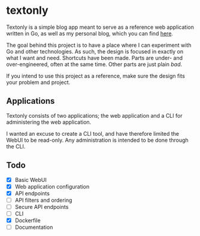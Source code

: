 # textonly

Textonly is a simple blog app meant to serve as a reference web application written in Go, as well as my personal blog, which you can find [here](https://islandwind.me/).

The goal behind this project is to have a place where I can experiment with Go and other technologies. As such, the design is focused in exactly on what I want and need. Shortcuts have been made. Parts are under- and over-engineered, often at the same time. Other parts are just plain *bad*.

If you intend to use this project as a reference, make sure the design fits your problem and project.

## Applications

Textonly consists of two applications; the web application and a CLI for administering the web application.

I wanted an excuse to create a CLI tool, and have therefore limited the WebUI to be read-only. Any administration is intended to be done through the CLI.

## Todo

- [x] Basic WebUI
- [x] Web application configuration
- [x] API endpoints
- [ ] API filters and ordering
- [ ] Secure API endpoints
- [ ] CLI
- [x] Dockerfile
- [ ] Documentation
